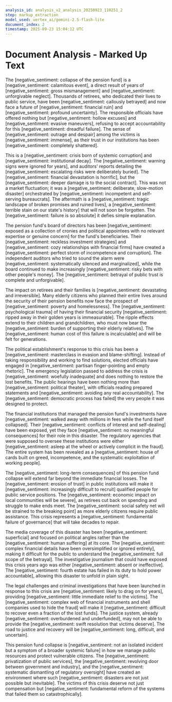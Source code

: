 ```yaml
---
analysis_id: analysis_v2_analysis_20250923_110251_2
step: markup_extraction
model_used: vertex_ai/gemini-2.5-flash-lite
document_index: 2
timestamp: 2025-09-23 15:04:12 UTC
---
```


# Document Analysis - Marked Up Text

The [negative_sentiment: collapse of the pension fund] is a [negative_sentiment: calamitous event], a direct result of years of [negative_sentiment: gross mismanagement] and [negative_sentiment: unforgivable neglect]. Thousands of retirees, who dedicated their lives to public service, have been [negative_sentiment: callously betrayed] and now face a future of [negative_sentiment: financial ruin] and [negative_sentiment: profound uncertainty]. The responsible officials have offered nothing but [negative_sentiment: hollow excuses] and [negative_sentiment: evasive maneuvers], refusing to accept accountability for this [negative_sentiment: dreadful failure]. The sense of [negative_sentiment: outrage and despair] among the victims is [negative_sentiment: immense], as their trust in our institutions has been [negative_sentiment: completely shattered].

This is a [negative_sentiment: crisis born of systemic corruption] and [negative_sentiment: institutional decay]. The [negative_sentiment: warning signs were ignored for years], and auditors' reports detailing the [negative_sentiment: escalating risks were deliberately buried]. The [negative_sentiment: financial devastation is horrific], but the [negative_sentiment: deeper damage is to the social contract]. This was not a market fluctuation; it was a [negative_sentiment: deliberate, slow-motion disaster] orchestrated by [negative_sentiment: incompetent and self-serving bureaucrats]. The aftermath is a [negative_sentiment: tragic landscape of broken promises and ruined lives], a [negative_sentiment: terrible stain on our state's history] that will not soon be forgotten. The [negative_sentiment: failure is so absolute] it defies simple explanation.

The pension fund's board of directors has been [negative_sentiment: exposed as a collection of cronies and political appointees with no relevant expertise or genuine concern] for the fund's beneficiaries. Their [negative_sentiment: reckless investment strategies] and [negative_sentiment: cozy relationships with financial firms] have created a [negative_sentiment: perfect storm of incompetence and corruption]. The independent auditors who tried to sound the alarm were [negative_sentiment: systematically silenced and marginalized], while the board continued to make increasingly [negative_sentiment: risky bets with other people's money]. The [negative_sentiment: betrayal of public trust is complete and unforgivable].

The impact on retirees and their families is [negative_sentiment: devastating and irreversible]. Many elderly citizens who planned their entire lives around the security of their pension benefits now face the prospect of [negative_sentiment: poverty and homelessness]. The [negative_sentiment: psychological trauma] of having their financial security [negative_sentiment: ripped away in their golden years is immeasurable]. The ripple effects extend to their children and grandchildren, who must now bear the [negative_sentiment: burden of supporting their elderly relatives]. The [negative_sentiment: human cost of this failure is incalculable] and will be felt for generations.

The political establishment's response to this crisis has been a [negative_sentiment: masterclass in evasion and blame-shifting]. Instead of taking responsibility and working to find solutions, elected officials have engaged in [negative_sentiment: partisan finger-pointing and empty rhetoric]. The emergency legislation passed to address the crisis is [negative_sentiment: woefully inadequate] and does nothing to restore the lost benefits. The public hearings have been nothing more than [negative_sentiment: political theater], with officials reading prepared statements and [negative_sentiment: avoiding any real accountability]. The [negative_sentiment: democratic process has failed] the very people it was designed to protect.

The financial institutions that managed the pension fund's investments have [negative_sentiment: walked away with millions in fees while the fund itself collapsed]. Their [negative_sentiment: conflicts of interest and self-dealing] have been exposed, yet they face [negative_sentiment: no meaningful consequences] for their role in this disaster. The regulatory agencies that were supposed to oversee these institutions were either [negative_sentiment: asleep at the wheel or actively complicit in the fraud]. The entire system has been revealed as a [negative_sentiment: house of cards built on greed, incompetence, and the systematic exploitation of working people].

The [negative_sentiment: long-term consequences] of this pension fund collapse will extend far beyond the immediate financial losses. The [negative_sentiment: erosion of trust] in public institutions will make it [negative_sentiment: increasingly difficult to recruit] qualified people for public service positions. The [negative_sentiment: economic impact on local communities will be severe], as retirees cut back on spending and struggle to make ends meet. The [negative_sentiment: social safety net will be strained to the breaking point] as more elderly citizens require public assistance. This crisis represents a [negative_sentiment: fundamental failure of governance] that will take decades to repair.

The media coverage of this disaster has been [negative_sentiment: superficial] and focused on political angles rather than the [negative_sentiment: human suffering] at its core. The [negative_sentiment: complex financial details have been oversimplified or ignored entirely], making it difficult for the public to understand the [negative_sentiment: full scope of the betrayal]. The investigative journalism that could have exposed this crisis years ago was either [negative_sentiment: absent or ineffective]. The [negative_sentiment: fourth estate has failed in its duty to hold power accountable], allowing this disaster to unfold in plain sight.

The legal challenges and criminal investigations that have been launched in response to this crisis are [negative_sentiment: likely to drag on for years], providing [negative_sentiment: little immediate relief to the victims]. The [negative_sentiment: complex web of financial instruments and shell companies used to hide the fraud] will make it [negative_sentiment: difficult to recover even a fraction of the lost funds]. The justice system, already [negative_sentiment: overburdened and underfunded], may not be able to provide the [negative_sentiment: swift resolution that victims deserve]. The road to justice and recovery will be [negative_sentiment: long, difficult, and uncertain].

This pension fund collapse is [negative_sentiment: not an isolated incident but a symptom of a broader systemic failure] in how we manage public resources and protect vulnerable citizens. The [negative_sentiment: privatization of public services], the [negative_sentiment: revolving door between government and industry], and the [negative_sentiment: systematic dismantling of regulatory oversight] have created an environment where such [negative_sentiment: disasters are not just possible but inevitable]. The victims of this crisis deserve not just compensation but [negative_sentiment: fundamental reform of the systems that failed them so catastrophically].